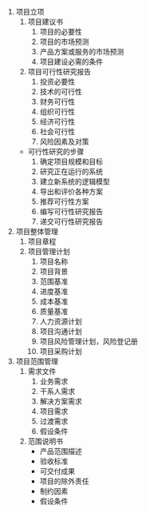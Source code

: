 1. 项目立项
    1. 项目建议书
        1. 项目的必要性
        2. 项目的市场预测
        3. 产品方案或服务的市场预测
        4. 项目建设必需的条件
    2. 项目可行性研究报告
        1. 投资必要性
        2. 技术的可行性
        3. 财务可行性
        4. 组织可行性
        5. 经济可行性
        6. 社会可行性
        7. 风险因素及对策
    - 可行性研究的步骤
        1. 确定项目规模和目标
        2. 研究正在运行的系统
        3. 建立新系统的逻辑模型
        4. 导出和评价各种方案
        5. 推荐可行性方案
        6. 编写可行性研究报告
        7. 递交可行性研究报告
3. 项目整体管理
    1. 项目章程
    2. 项目管理计划
        1. 项目名称
        2. 项目背景
        3. 范围基准
        4. 进度基准
        5. 成本基准
        6. 质量基准
        7. 人力资源计划
        8. 项目沟通计划
        9. 项目风险管理计划，风险登记册
        10. 项目采购计划
4. 项目范围管理
    1. 需求文件
        1. 业务需求
        2. 干系人需求
        3. 解决方案需求
        4. 项目需求
        5. 过渡需求
        6. 假设条件
    2. 范围说明书
        - 产品范围描述
        - 验收标准
        - 可交付成果
        - 项目的除外责任
        - 制约因素
        - 假设条件
